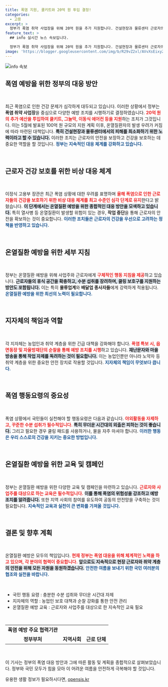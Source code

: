 ```yaml
---
title: 폭염 지원, 쿨키트와 20억 원 투입 결정!
categories:
  - 고용
excerpt: >
  정부가 폭염 취약 사업장을 위해 20억 원을 추가 지원합니다. 건설현장과 물류센터 근로자의 온열질환 예방을 위한 쿨키트와 이동식 에어컨을 제공하며, 건강 보호에 최선을 다할 계획입니다.
feature_text: >
  ## info 실시간 뉴스 속보입니다.

  정부가 폭염 취약 사업장을 위해 20억 원을 추가 지원합니다. 건설현장과 물류센터 근로자의 온열질환 예방을 위한 쿨키트와 이동식 에어컨을 제공하며, 건강 보호에 최선을 다할 계획입니다.
image: 'https://blogger.googleusercontent.com/img/b/R29vZ2xl/AVvXsEixyZcFfHzMRdzZMjFBmAUKJYCLCGyLL1o632UiGVXcaFdKo_bkvkuCioo0uUKlGfBVcT3P84aROyZIXSBEx3Aw5nCQ3pTgDom1WDC4m8eifvWiAmWEEVb4x6G_l8C0QH225ldMjyaFvpxGEBGNO37VmDTDMHGhJPq73UglMfDca1-0aw/s1600/blogspot.png'
---
```


<p><img src="https://blogger.googleusercontent.com/img/b/R29vZ2xl/AVvXsEixyZcFfHzMRdzZMjFBmAUKJYCLCGyLL1o632UiGVXcaFdKo_bkvkuCioo0uUKlGfBVcT3P84aROyZIXSBEx3Aw5nCQ3pTgDom1WDC4m8eifvWiAmWEEVb4x6G_l8C0QH225ldMjyaFvpxGEBGNO37VmDTDMHGhJPq73UglMfDca1-0aw/s1600/blogspot.png" alt="info 속보" /></p>

<h2 data-ke-size="size26">폭염 예방을 위한 정부의 대응 방안</h2>

<p data-ke-size="size16">&nbsp;</p>

<p>최근 폭염으로 인한 건강 문제가 심각하게 대두되고 있습니다. 이러한 상황에서 정부는 <strong>폭염 취약 사업장</strong>을 중심으로 다양한 예방 조치를 시행하기로 결정하였습니다. <b><span style="color: #ee2323;">20억 원의 추가 예산을 투입하여 쿨키트, 그늘막, 이동식 에어컨 등을 지원</span></b>하는 조치가 그것입니다. 이는 5월에 발표된 100억 원 규모의 지원 계획 이후, 온열질환자의 발생 우려가 커짐에 따라 마련된 대책입니다. <b><span style="background-color: #21538527;">특히 건설현장과 물류센터에서의 피해를 최소화하기 위한 노력이라고 할 수 있습니다.</span></b> 이러한 조치는 근로자의 안전을 보장하고 건강을 보호하는 데 중요한 역할을 할 것입니다. <b><span style="color: #1a5490;">정부는 지속적인 대응 체계를 강화하고 있습니다.</span></b></p>

<p data-ke-size="size16">&nbsp;</p>

<h2 data-ke-size="size26">근로자 건강 보호를 위한 비상 대응 체계</h2>

<p data-ke-size="size16">&nbsp;</p>

<p>이정식 고용부 장관은 최근 폭염 상황에 대한 우려를 표명하며 <b><span style="color: #ee2323;">올해 폭염으로 인한 근로자들의 건강을 보호하기 위한 비상 대응 체계를 최고 수준인 심각 단계로 유지</span></b>한다고 밝혔습니다. <b><span style="background-color: #21538527;">이 단계에서는 온열질환 예방을 위한 종합적인 대응 방안을 모색하고 있습니다.</span></b> 특히 열사병 등 온열질환이 발생할 위험이 있는 경우, <strong>작업 중단</strong>을 통해 근로자의 안전을 확보하는 것이 중요합니다. <b><span style="color: #1a5490;">이러한 조치들은 근로자의 건강을 우선으로 고려하는 정책을 반영하고 있습니다.</span></b></p>

<p data-ke-size="size16">&nbsp;</p>

<h2 data-ke-size="size26">온열질환 예방을 위한 세부 지침</h2>

<p data-ke-size="size16">&nbsp;</p>

<p>정부는 온열질환 예방을 위해 사업주와 근로자에게 <b><span style="color: #ee2323;">구체적인 행동 지침을 제공</span></b>하고 있습니다. <b><span style="background-color: #21538527;">근로자들의 휴식 공간을 확충하고, 수분 섭취를 장려하며, 쿨링 보호구를 지원하는 방안도 포함됩니다.</span></b> 이는 특히 <strong>물류업계</strong>와 <strong>배달업 종사자들</strong>에게 강력하게 적용됩니다. <b><span style="color: #1a5490;">온열질환 예방을 위한 최선의 노력이 필요합니다.</span></b></p>

<p data-ke-size="size16">&nbsp;</p>

<h2 data-ke-size="size26">지자체의 책임과 역할</h2>

<p data-ke-size="size16">&nbsp;</p>

<p>각 지자체는 농업인과 취약 계층을 위한 긴급 대책을 강화해야 합니다. <b><span style="color: #ee2323;">폭염 특보 시, 읍면동장 및 자율방재단의 순찰을 통해 예방 조치를 시행</span></b>하고 있습니다. <b><span style="background-color: #21538527;">재난문자와 마을 방송을 통해 작업 자제를 독려하는 것이 필요합니다.</span></b> 이는 농업인뿐만 아니라 노약자 등 취약 계층을 위한 중요한 안전 장치로 작용할 것입니다. <b><span style="color: #1a5490;">지자체의 책임이 무엇보다 큽니다.</span></b></p>

<p data-ke-size="size16">&nbsp;</p>

<h2 data-ke-size="size26">폭염 행동요령의 중요성</h2>

<p data-ke-size="size16">&nbsp;</p>

<p>폭염 상황에서 국민들이 실천해야 할 행동요령은 다음과 같습니다. <b><span style="color: #ee2323;">야외활동을 자제하고, 꾸준한 수분 섭취가 필수적입니다.</span></b> <b><span style="background-color: #21538527;">특히 무더운 시간대의 외출은 피하는 것이 좋습니다.</span></b> 그리고 필요한 경우 쿨링 패드를 사용하거나, 물을 자주 마셔야 합니다. <b><span style="color: #1a5490;">이러한 행동은 우리 스스로의 건강을 지키는 중요한 방법입니다.</span></b></p>

<p data-ke-size="size16">&nbsp;</p>

<h2 data-ke-size="size26">온열질환 예방을 위한 교육 및 캠페인</h2>

<p data-ke-size="size16">&nbsp;</p>

<p>정부는 온열질환 예방을 위한 다양한 교육 및 캠페인을 마련하고 있습니다. <b><span style="color: #ee2323;">근로자와 사업주를 대상으로 하는 교육은 필수적입니다.</span></b> <b><span style="background-color: #21538527;">이를 통해 폭염의 위험성을 강조하고 예방 조치를 알려줍니다.</span></b> 또한 지역 사회의 참여를 유도하여 공동의 안전망을 구축하는 것이 필요합니다. <b><span style="color: #1a5490;">지속적인 교육과 실천이 큰 변화를 가져올 것입니다.</span></b></p>

<p data-ke-size="size16">&nbsp;</p>

<h2 data-ke-size="size26">결론 및 향후 계획</h2>

<p data-ke-size="size16">&nbsp;</p>

<p>온열질환 예방은 모두의 책임입니다. <b><span style="color: #ee2323;">현재 정부는 폭염 대응을 위해 체계적인 노력을 하고 있으며, 각 분야의 협력이 중요합니다.</span></b> <b><span style="background-color: #21538527;">앞으로도 지속적으로 현장 근로자와 취약 계층의 안전을 위해 모든 자원을 동원하겠습니다.</span></b> <b><span style="color: #1a5490;">안전한 여름을 보내기 위한 국민 여러분의 협조와 실천을 바랍니다.</span></b></p>

<p data-ke-size="size16">&nbsp;</p>

<ul>
    <li>국민 행동 요령 : 충분한 수분 섭취와 무더운 시간대 자제</li>
    <li>지자체의 역할 : 농업인 보호 대책과 순찰 강화를 통한 안전 관리</li>
    <li>온열질환 예방 교육 : 근로자와 사업주를 대상으로 한 지속적인 교육 필요</li>
</ul>

<p data-ke-size="size16">&nbsp;</p>

<table>
    <tr>
        <td style="text-align: center; height: 17px;"><b>폭염 예방 주요 협력기관</b></td>
    </tr>
    <tr>
        <td style="text-align: center; height: 17px;"><b>정부부처</b></td>
        <td style="text-align: center; height: 17px;"><b>지역사회</b></td>
        <td style="text-align: center; height: 17px;"><b>근로 단체</b></td>
    </tr>
</table>

<p data-ke-size="size16">&nbsp;</p>

<p>이 기사는 정부의 폭염 대응 방안과 그에 따른 활동 및 계획을 종합적으로 살펴보았습니다. 정부와 국민 모두가 힘을 모아 이 어려운 여름을 안전하게 극복해야 할 것입니다.</p>
유용한 생활 정보가 필요하시다면, <a href="https://opensis.kr" rel="dofollow">opensis.kr</a>


